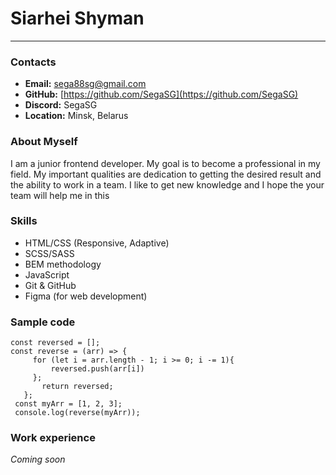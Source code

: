 # Siarhei Shyman #

***

### Contacts ###

* __Email:__ sega88sg@gmail.com
* __GitHub:__ [https://github.com/SegaSG](https://github.com/SegaSG)
* __Discord:__ SegaSG
* __Location:__ Minsk, Belarus
  
### About Myself ###

I am a junior frontend developer. My goal is to become a professional in my field. My important qualities are dedication to getting the desired result and the ability to work in a team.
I like to get new knowledge and I hope the your team will help me in this

### Skills ###

* HTML/CSS (Responsive, Adaptive)
* SCSS/SASS
* BEM methodology
* JavaScript
* Git & GitHub
* Figma (for web development)

### Sample code ###

```
const reversed = [];
const reverse = (arr) => {
     for (let i = arr.length - 1; i >= 0; i -= 1){
         reversed.push(arr[i])
     };
       return reversed;
   };
 const myArr = [1, 2, 3];
 console.log(reverse(myArr));

```
### Work experience ###

_Coming soon_